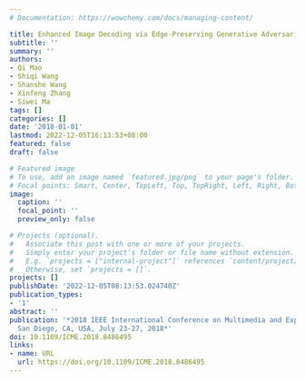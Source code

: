 ```yaml
---
# Documentation: https://wowchemy.com/docs/managing-content/

title: Enhanced Image Decoding via Edge-Preserving Generative Adversarial Networks
subtitle: ''
summary: ''
authors:
- Qi Mao
- Shiqi Wang
- Shanshe Wang
- Xinfeng Zhang
- Siwei Ma
tags: []
categories: []
date: '2018-01-01'
lastmod: 2022-12-05T16:13:53+08:00
featured: false
draft: false

# Featured image
# To use, add an image named `featured.jpg/png` to your page's folder.
# Focal points: Smart, Center, TopLeft, Top, TopRight, Left, Right, BottomLeft, Bottom, BottomRight.
image:
  caption: ''
  focal_point: ''
  preview_only: false

# Projects (optional).
#   Associate this post with one or more of your projects.
#   Simply enter your project's folder or file name without extension.
#   E.g. `projects = ["internal-project"]` references `content/project/deep-learning/index.md`.
#   Otherwise, set `projects = []`.
projects: []
publishDate: '2022-12-05T08:13:53.024740Z'
publication_types:
- '1'
abstract: ''
publication: '*2018 IEEE International Conference on Multimedia and Expo, ICME 2018,
  San Diego, CA, USA, July 23-27, 2018*'
doi: 10.1109/ICME.2018.8486495
links:
- name: URL
  url: https://doi.org/10.1109/ICME.2018.8486495
---
```

